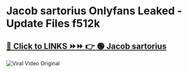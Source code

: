 
 # Jacob sartorius Onlyfans Leaked - Update Files f512k

## <h2><a href="https://clipsfans.com/Jacob_sartorius&ref=git">🔗 Click to LINKS ⏩⏩ 👉 🟢 Jacob sartorius </a></h2>

<a href="https://clipsfans.com/Jacob_sartorius&ref=git" rel="nofollow" data-target="animated-image.originalLink"><img src="https://i.ibb.co.com/xMMVF88/686577567.gif" alt="Viral Video Original" style="max-width: 100%; display: inline-block;" data-target="animated-image.originalImage"></a>

